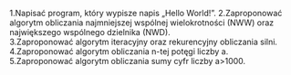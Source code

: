 1.Napisać program, który wypisze napis „Hello World!”.
2.Zaproponować   algorytm   obliczania   najmniejszej   wspólnej   wielokrotności   (NWW)   oraz największego   wspólnego   dzielnika   (NWD).  
3.Zaproponować   algorytm   iteracyjny   oraz   rekurencyjny   obliczania   silni. 
4.Zaproponować   algorytm   obliczania  n-tej   potęgi   liczby  a.   
5.Zaproponować algorytm obliczania sumy cyfr liczby  a>1000.